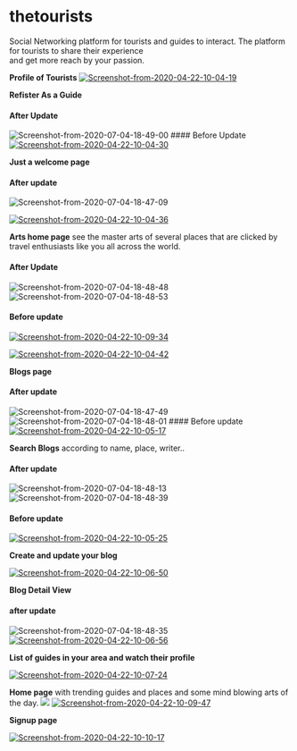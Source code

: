 # thetourists  

Social Networking platform for tourists and guides to interact. The platform for tourists to share their experience  
and get more reach by your passion.


**Profile of Tourists**
<a href="https://ibb.co/BB6z0r1"><img src="https://i.ibb.co/VTCjfQK/Screenshot-from-2020-04-22-10-04-19.png" alt="Screenshot-from-2020-04-22-10-04-19" border="0"></a>  

**Refister As a Guide**  

#### After Update  
<img src="https://i.ibb.co/7nXc0KP/Screenshot-from-2020-07-04-18-49-00.png" alt="Screenshot-from-2020-07-04-18-49-00" border="0">  
#### Before Update   
<a href="https://ibb.co/DpTRYB7"><img src="https://i.ibb.co/q5VrCHR/Screenshot-from-2020-04-22-10-04-30.png" alt="Screenshot-from-2020-04-22-10-04-30" border="0"></a>

**Just a welcome page**
#### After update
<img src="https://i.ibb.co/4Kn51Rm/Screenshot-from-2020-07-04-18-47-09.png" alt="Screenshot-from-2020-07-04-18-47-09" border="0">

<a href="https://ibb.co/9tkbxnh"><img src="https://i.ibb.co/74dn3vQ/Screenshot-from-2020-04-22-10-04-36.png" alt="Screenshot-from-2020-04-22-10-04-36" border="0"></a>

**Arts home page** see the master arts of several places that are clicked by travel enthusiasts like you all across the world.   
#### After Update
<img src="https://i.ibb.co/Dp9Fb5R/Screenshot-from-2020-07-04-18-48-48.png" alt="Screenshot-from-2020-07-04-18-48-48" border="0">
<img src="https://i.ibb.co/f0Q83WB/Screenshot-from-2020-07-04-18-48-53.png" alt="Screenshot-from-2020-07-04-18-48-53" border="0">

#### Before update

<a href="https://ibb.co/YjLsBp4"><img src="https://i.ibb.co/F7DT4gk/Screenshot-from-2020-04-22-10-09-34.png" alt="Screenshot-from-2020-04-22-10-09-34" border="0"></a>

<a href="https://ibb.co/CWCmVvR"><img src="https://i.ibb.co/1by7RKF/Screenshot-from-2020-04-22-10-04-42.png" alt="Screenshot-from-2020-04-22-10-04-42" border="0"></a>

**Blogs page**
#### After update
<img src="https://i.ibb.co/j54RTwJ/Screenshot-from-2020-07-04-18-47-49.png" alt="Screenshot-from-2020-07-04-18-47-49" border="0">
<img src="https://i.ibb.co/8jx2dP6/Screenshot-from-2020-07-04-18-48-01.png" alt="Screenshot-from-2020-07-04-18-48-01" border="0">
#### Before update  
<a href="https://ibb.co/997fMDJ"><img src="https://i.ibb.co/rGVLWjg/Screenshot-from-2020-04-22-10-05-17.png" alt="Screenshot-from-2020-04-22-10-05-17" border="0"></a>

**Search Blogs** according to name, place, writer..  
#### After update
<img src="https://i.ibb.co/ZdSmZWb/Screenshot-from-2020-07-04-18-48-13.png" alt="Screenshot-from-2020-07-04-18-48-13" border="0">

<img src="https://i.ibb.co/K7SQCZJ/Screenshot-from-2020-07-04-18-48-39.png" alt="Screenshot-from-2020-07-04-18-48-39" border="0">

#### Before update  
<a href="https://ibb.co/FWSfyXL"><img src="https://i.ibb.co/3sD8jv9/Screenshot-from-2020-04-22-10-05-25.png" alt="Screenshot-from-2020-04-22-10-05-25" border="0"></a>

**Create and update your blog**

<a href="https://ibb.co/Bjb0SsR"><img src="https://i.ibb.co/J2VDMkP/Screenshot-from-2020-04-22-10-06-50.png" alt="Screenshot-from-2020-04-22-10-06-50" border="0"></a>

**Blog Detail View**
#### after update
<img src="https://i.ibb.co/S3YGYQj/Screenshot-from-2020-07-04-18-48-35.png" alt="Screenshot-from-2020-07-04-18-48-35" border="0">
<a href="https://ibb.co/dg4DWTZ"><img src="https://i.ibb.co/0tyrD75/Screenshot-from-2020-04-22-10-06-56.png" alt="Screenshot-from-2020-04-22-10-06-56" border="0"></a>

**List of guides in your area and watch their profile**

<a href="https://ibb.co/92jpXbw"><img src="https://i.ibb.co/tc5HfqZ/Screenshot-from-2020-04-22-10-07-24.png" alt="Screenshot-from-2020-04-22-10-07-24" border="0"></a>

**Home page** with trending guides and places and some mind blowing arts of the day.
<img src = "https://camo.githubusercontent.com/20fb9c85e4f97b79ebc4ea795c728d8ff517106f/68747470733a2f2f692e6962622e636f2f386a78326450362f53637265656e73686f742d66726f6d2d323032302d30372d30342d31382d34382d30312e706e67">
<a href="https://ibb.co/XYwtyCV"><img src="https://i.ibb.co/phmdWLn/Screenshot-from-2020-04-22-10-09-47.png" alt="Screenshot-from-2020-04-22-10-09-47" border="0"></a>

**Signup page**

<a href="https://ibb.co/7jmFLXc"><img src="https://i.ibb.co/HB8Q3Vv/Screenshot-from-2020-04-22-10-10-17.png" alt="Screenshot-from-2020-04-22-10-10-17" border="0"></a>
